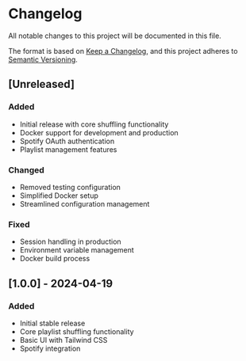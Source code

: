# Changelog

All notable changes to this project will be documented in this file.

The format is based on [Keep a Changelog](https://keepachangelog.com/en/1.0.0/),
and this project adheres to [Semantic Versioning](https://semver.org/spec/v2.0.0.html).

## [Unreleased]

### Added
- Initial release with core shuffling functionality
- Docker support for development and production
- Spotify OAuth authentication
- Playlist management features

### Changed
- Removed testing configuration
- Simplified Docker setup
- Streamlined configuration management

### Fixed
- Session handling in production
- Environment variable management
- Docker build process

## [1.0.0] - 2024-04-19

### Added
- Initial stable release
- Core playlist shuffling functionality
- Basic UI with Tailwind CSS
- Spotify integration 
